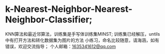 # k-Nearest-Neighbor-Nearest-Neighbor-Classifier;
KNN算法和最近邻算法，训练集是手写体训练集MINST;
训练集已经解压，untils中有打开方法和转化数据集为图片的方法
小练习，命名比较随意，请海涵，如有错误，欢迎交流指导；
个人邮箱：1635341612@qq.com
